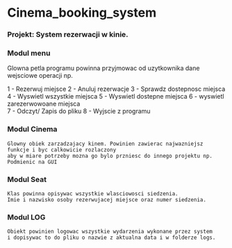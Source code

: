 # Cinema_booking_system

### Projekt: System rezerwacji w kinie.

### Modul menu

Glowna petla programu powinna przyjmowac od uzytkownika dane wejsciowe operacji np.

1 - Rezerwuj miejsce 
2 - Anuluj rezerwacje
3 - Sprawdz dostepnosc miejsca 
4 - Wyswietl wszystkie miejsca 
5 - Wyswietl dostepne miejsca 
6 - wyswietl zarezerwowoane miejsca  
7 - Odczyt/ Zapis do pliku 
8 - Wyjscie z programu

### Modul Cinema
    Glowny obiek zarzadzajacy kinem. Powinien zawierac najwazniejsz funkcje i byc calkowicie rozlaczony
    aby w miare potrzeby mozna go bylo przniesc do innego projektu np. Podmienic na GUI

### Modul Seat

    Klas powinna opisywac wszystkie wlasciowosci siedzenia.
    Imie i nazwisko osoby rezerwujacej miejsce oraz numer siedzenia.

### Modul LOG
    Obiekt powinien logowac wszystkie wydarzenia wykonane przez system
    i dopisywac to do pliku o nazwie z aktualna data i w folderze logs.

